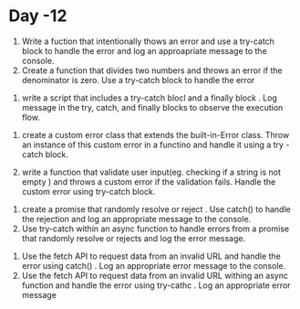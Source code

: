 # Day -12

<!-- Activity 1 -->

1. Write a fuction that intentionally thows an error and use a try-catch block to handle the error and log an approapriate message to the console.
2. Create a function that divides two numbers and throws an error if the denominator is zero. Use a try-catch block to handle the error

<!-- Activtity2  -->

1. write a script that includes a try-catch blocl and a finally block . Log message in the try, catch, and finally blocks to observe the execution flow.

<!-- Activity 3 -->

1. create a custom error class that extends the built-in-Error class. Throw an instance of this custom error in a functino and handle it using a try -catch block.

2. write a function that validate user input(eg. checking if a string is not empty ) and throws a custom error if the validation fails. Handle the custom error using try-catch block.

<!-- Activity 4 -->

1. create a promise that randomly resolve or reject . Use catch() to handle the rejection and log an appropriate message to the console.
2. Use try-catch within an async function to handle errors from a promise that randomly resolve or rejects and log the error message.

<!-- Activity5  -->

1. Use the fetch API to request data from an invalid URL and handle the error using catch() . Log an appropriate error message to the console.
2. Use the fetch API to request data from an invalid URL withing an async function and handle the error using try-cathc . Log an appropriate error message
